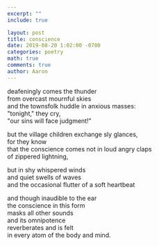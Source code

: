```yaml
---
excerpt: ""
include: true

layout: post
title: conscience
date: 2019-08-20 1:02:00 -0700
categories: poetry
math: true
comments: true
author: Aaron
---
```



deafeningly comes the thunder  
from overcast mournful skies  
and the townsfolk huddle in anxious masses:  
"tonight," they cry,  
"our sins will face judgment!"  

but the village children exchange sly glances,  
for they know  
that the conscience comes not in loud angry claps  
of zippered lightning,

but in shy whispered winds  
and quiet swells of waves  
and the occasional flutter of a soft heartbeat  

and though inaudible to the ear  
the conscience in this form  
masks all other sounds  
and its omnipotence  
reverberates and is felt  
in every atom of the body and mind.
